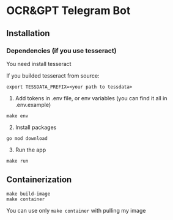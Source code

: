 # OCR&GPT Telegram Bot 
## Installation

### Dependencies (if you use tesseract)
You need install tesseract

If you builded tesseract from source:

```commandline
export TESSDATA_PREFIX=<your path to tessdata>
```

1. Add tokens in .env file, or env variables (you can find it all in .env.example)

```commandline
make env
```

2. Install packages

```commandline
go mod download
```

3. Run the app

```commandline
make run
```

## Containerization
```commandline
make build-image
make container
```

You can use only `make container` with pulling my image
